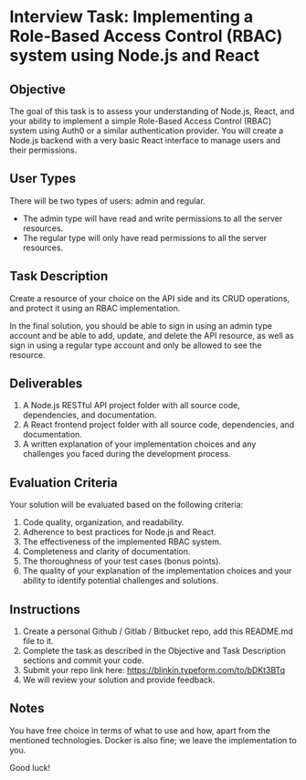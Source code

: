 # Interview Task: Implementing a Role-Based Access Control (RBAC) system using Node.js and React

## Objective

The goal of this task is to assess your understanding of Node.js, React, and your ability to implement a simple Role-Based Access Control (RBAC) system using Auth0 or a similar authentication provider. You will create a Node.js backend with a very basic React interface to manage users and their permissions.

## User Types

There will be two types of users: admin and regular.

- The admin type will have read and write permissions to all the server resources.
- The regular type will only have read permissions to all the server resources.

## Task Description

Create a resource of your choice on the API side and its CRUD operations, and protect it using an RBAC implementation.

In the final solution, you should be able to sign in using an admin type account and be able to add, update, and delete the API resource, as well as sign in using a regular type account and only be allowed to see the resource.

## Deliverables

1. A Node.js RESTful API project folder with all source code, dependencies, and documentation.
2. A React frontend project folder with all source code, dependencies, and documentation.
3. A written explanation of your implementation choices and any challenges you faced during the development process.

## Evaluation Criteria

Your solution will be evaluated based on the following criteria:

1. Code quality, organization, and readability.
2. Adherence to best practices for Node.js and React.
3. The effectiveness of the implemented RBAC system.
4. Completeness and clarity of documentation.
5. The thoroughness of your test cases (bonus points).
6. The quality of your explanation of the implementation choices and your ability to identify potential challenges and solutions.

## Instructions

1. Create a personal Github / Gitlab / Bitbucket repo, add this README.md file to it.
2. Complete the task as described in the Objective and Task Description sections and commit your code.
3. Submit your repo link here: https://blinkin.typeform.com/to/bDKt3BTq
4. We will review your solution and provide feedback.

## Notes
You have free choice in terms of what to use and how, apart from the mentioned technologies. 
Docker is also fine; we leave the implementation to you.

Good luck!
